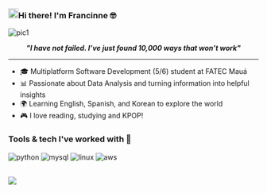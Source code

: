<h3><img src = "https://raw.githubusercontent.com/MartinHeinz/MartinHeinz/master/wave.gif" width = 20px>Hi there! I'm Francinne 🤓</h3>

![pic1](https://github.com/halfrost/halfrost/blob/master/icons/header_1.png)

<p align = center>
<i><b>"I have not failed. I’ve just found 10,000 ways that won’t work"</b></i>
</p>

***

* 🎓 Multiplatform Software Development (5/6) student at FATEC Mauá
* 📊 Passionate about Data Analysis and turning information into helpful insights  
* 🌍 Learning English, Spanish, and Korean to explore the world 
* 🎮 I love reading, studying and KPOP!


<h3>Tools & tech I've worked with 🔧</h3>
<div display = "block">
    <img align="center" alt="python" src="https://img.shields.io/badge/Python-3776AB?style=for-the-badge&logo=python&logoColor=white" />
    <img align="center" alt="mysql" src="https://img.shields.io/badge/MySQL-00000F?style=for-the-badge&logo=mysql&logoColor=white" />
    <img align="center" alt="linux" src="https://img.shields.io/badge/Linux-FCC624?style=for-the-badge&logo=linux&logoColor=black" />
    <img align="center" alt="aws" src="https://img.shields.io/badge/Amazon_AWS-232F3E?style=for-the-badge&logo=amazon-aws&logoColor=white" />
</div>

<br><img src = "https://github-readme-stats.vercel.app/api/top-langs/?username=itscypriano&layout=compact"></br>
